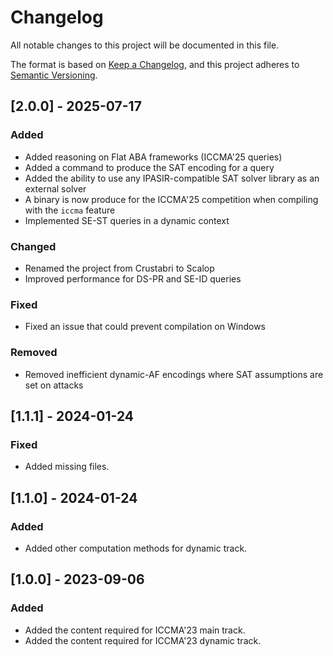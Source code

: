 # Changelog

All notable changes to this project will be documented in this file.

The format is based on [Keep a Changelog](https://keepachangelog.com/en/1.0.0/),
and this project adheres to [Semantic Versioning](https://semver.org/spec/v2.0.0.html).

## [2.0.0] - 2025-07-17

### Added

- Added reasoning on Flat ABA frameworks (ICCMA'25 queries)
- Added a command to produce the SAT encoding for a query
- Added the ability to use any IPASIR-compatible SAT solver library as an external solver
- A binary is now produce for the ICCMA'25 competition when compiling with the `iccma` feature
- Implemented SE-ST queries in a dynamic context

### Changed

- Renamed the project from Crustabri to Scalop
- Improved performance for DS-PR and SE-ID queries

### Fixed

- Fixed an issue that could prevent compilation on Windows

### Removed

- Removed inefficient dynamic-AF encodings where SAT assumptions are set on attacks

## [1.1.1] - 2024-01-24

### Fixed

- Added missing files.


## [1.1.0] - 2024-01-24

### Added

- Added other computation methods for dynamic track.


## [1.0.0] - 2023-09-06

### Added

- Added the content required for ICCMA'23 main track.
- Added the content required for ICCMA'23 dynamic track.
